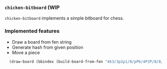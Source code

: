 ### `chicken-bitboard` (WIP

`chicken-bitboard` implements a simple bitboard for chess.

### Implemented features 
  * Draw a board from fen string
  * Generate hash from given position  
  * Move a piece

```scheme
  (draw-board (bbindex (build-board-from-fen "4k3/3p2p1/8/pP6/4P2P/8/8/4K3 w - a6 0 5"))))
```
